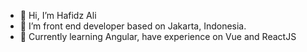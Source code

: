 - 👋 Hi, I’m Hafidz Ali
- 👀 I’m front end developer based on Jakarta, Indonesia.
- 🚀 Currently learning Angular, have experience on Vue and ReactJS
